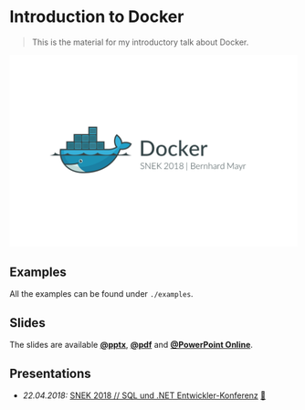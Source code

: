 # Introduction to Docker

> This is the material for my introductory talk about Docker.

![frontpage](frontpage.png)

## Examples
All the examples can be found under `./examples`.

## Slides
The slides are available [**@pptx**](./slides.pptx), [**@pdf**](./slides.pdf) and [**@PowerPoint Online**](https://mayrio-my.sharepoint.com/:p:/g/personal/bernhard_mayr_io/EZCrnciWhSNKjgNAI-QKuCUBWrgw6bAgeXt1_Y3Iuhb1Lw?e=RePuyL).

## Presentations
- *22.04.2018:* [SNEK 2018 // SQL und .NET Entwickler-Konferenz](http://donkarl.com/snek/index.htm) [:file_folder:](https://github.com/bemayr/talk.intro-to-docker/releases/tag/2018-04-22-snek)
